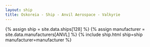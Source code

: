 ```yaml
---
layout: ship
title: Oskoreia - Ship - Anvil Aerospace - Valkyrie
---
```

{% assign ship = site.data.ships[128] %}
{% assign manufacturer = site.data.manufacturers[ANVL] %}
{% include ship.html ship=ship manufacturer=manufacturer %}
